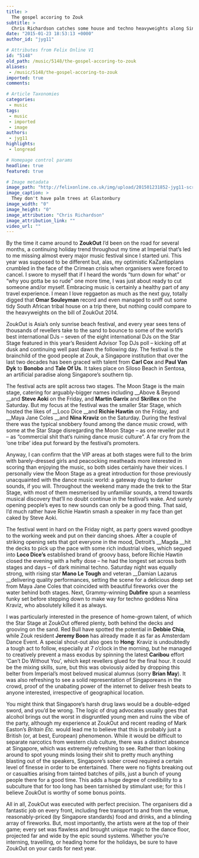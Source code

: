 ```yaml
---
title: >
  The gospel accoring to Zouk
subtitle: >
  Chris Richardson catches some house and techno heavyweights along Singapore’s coastline
date: "2015-01-23 18:53:13 +0000"
author_id: "jyg11"

# Attributes from Felix Online V1
id: "5148"
old_path: /music/5148/the-gospel-accoring-to-zouk
aliases:
 - /music/5148/the-gospel-accoring-to-zouk
imported: true
comments:

# Article Taxonomies
categories:
 - music
tags:
 - music
 - imported
 - image
authors:
 - jyg11
highlights:
 - longread

# Homepage control params
headline: true
featured: true

# Image metadata
image_path: "http://felixonline.co.uk/img/upload/201501231852-jyg11-screen-shot-2015-01-23-at-18.52.32.png"
image_caption: >
  They don't have palm trees at Glastonbury
image_width: "0"
image_height: "0"
image_attribution: "Chris Richardson"
image_attribution_link: ""
video_url: ""
---
```


By the time it came around to __ZoukOut__ I’d been on the road for several months, a continuing holiday trend throughout my time at Imperial that’s led to me missing almost every major music festival since I started uni. This year was supposed to be different but, alas, my optimistic KaZantipplans crumbled in the face of the Crimean crisis when organisers were forced to cancel. I swore to myself that if I heard the words “turn down for what” or “why you gotta be so rude” one more time, I was just about ready to cut someone and/or myself. Embracing music is certainly a healthy part of any travel experience. I mean I love reggaeton as much as the next guy, totally digged that __Omar Souleyman__ record and even managed to sniff out some tidy South African tribal house on a trip there, but nothing could compare to the heavyweights on the bill of ZoukOut 2014.

ZoukOut is Asia’s only sunrise beach festival, and every year sees tens of thousands of revellers take to the sand to bounce to some of the world’s best international DJs – seven of the eight international DJs on the Star Stage featured in this year’s Resident Advisor Top DJs poll – kicking off at dusk and continuing well past dawn the following day. The festival is the brainchild of the good people at Zouk, a Singapore institution that over the last two decades has been graced with talent from __Carl Cox__ and __Paul Van Dyk__ to __Bonobo__ and __Tale Of Us__. It takes place on Siloso Beach in Sentosa, an artificial paradise along Singapore’s southern tip.

The festival acts are split across two stages. The Moon Stage is the main stage, catering for arguably-bigger names including __Above & Beyond __and __Steve Aoki__ on the Friday, and __Martin Garrix__ and __Skrillex__ on the Saturday. But my focus at the festival was the smaller Star Stage, which hosted the likes of __Loco Dice __and __Richie Hawtin__ on the Friday, and __Maya Jane Coles __and __Nina Kraviz__ on the Saturday. During the festival there was the typical snobbery found among the dance music crowd, with some at the Star Stage disregarding the Moon Stage – as one reveller put it – as “commercial shit that’s ruining dance music culture”. A far cry from the ‘one tribe’ idea put forward by the festival’s promoters.

Anyway, I can confirm that the VIP areas at both stages were full to the brim with barely-dressed girls and peacocking meatheads more interested in scoring than enjoying the music, so both sides certainly have their vices. I personally view the Moon Stage as a great introduction for those previously unacquainted with the dance music world: a gateway drug to darker sounds, if you will. Throughout the weekend many made the trek to the Star Stage, with most of them mesmerised by unfamiliar sounds, a trend towards musical discovery that’ll no doubt continue in the festival’s wake. And surely opening people’s eyes to new sounds can only be a good thing. That said, I’d much rather have Richie Hawtin smash a speaker in my face than get caked by Steve Aoki.

The festival went in hard on the Friday night, as party goers waved goodbye to the working week and put on their dancing shoes. After a couple of striking opening sets that got everyone in the mood, Detroit’s __Magda __hit the decks to pick up the pace with some rich industrial vibes, which segued into __Loco Dice’s__ established brand of groovy bass, before Richie Hawtin closed the evening with a hefty dose – he had the longest set across both stages and days – of dark minimal techno. Saturday night was equally strong, with rising star __Mano Le Tough__ and veteran __Damian Lazarus __delivering quality performances, setting the scene for a delicious deep set from Maya Jane Coles that coincided with beautiful fireworks over the water behind both stages. Next, Grammy-winning __Dubfire__ spun a seamless funky set before stepping down to make way for techno goddess Nina Kraviz, who absolutely killed it as always.

I was particularly interested in the presence of home-grown talent, of which the Star Stage at ZoukOut offered plenty, both behind the decks and grooving on the sand. Red Bull have spotted the potential in __Debbie Chia__, while Zouk resident __Jeremy Boon__ has already made it as far as Amsterdam Dance Event. A special shout-out also goes to __Hong__: Kraviz is undoubtedly a tough act to follow, especially at 7 o’clock in the morning, but he managed to creatively prevent a mass exodus by spinning the latest __Caribou__ effort ‘Can’t Do Without You’, which kept revellers glued for the final hour. It could be the mixing skills, sure, but this was obviously aided by dropping this belter from Imperial’s most beloved musical alumnus (sorry __Brian May__). It was also refreshing to see a solid representation of Singaporeans in the crowd, proof of the unabating power of the internet to deliver fresh beats to anyone interested, irrespective of geographical location.

You might think that Singapore’s harsh drug laws would be a double-edged sword, and you’d be wrong. The logic of drug advocates usually goes that alcohol brings out the worst in disgruntled young men and ruins the vibe of the party, although my experience at ZoukOut and recent reading of Mark Easton’s _Britain Etc._ would lead me to believe that this is probably just a British (or, at best, European) phenomenon. While it would be difficult to separate narcotics from western club culture, there was a distinct absence at Singapore, which was extremely refreshing to see. Rather than looking around to spot young minds losing their shit to pretty much anything blasting out of the speakers, Singapore’s sober crowd required a certain level of finesse in order to be entertained. There were no fights breaking out or casualties arising from tainted batches of pills, just a bunch of young people there for a good time. This adds a huge degree of credibility to a subculture that for too long has been tarnished by stimulant use; for this I believe ZoukOut is worthy of some bonus points.

All in all, ZoukOut was executed with perfect precision. The organisers did a fantastic job on every front, including free transport to and from the venue, reasonably-priced (by Singapore standards) food and drinks, and a blinding array of fireworks. But, most importantly, the artists were at the top of their game; every set was flawless and brought unique magic to the dance floor, projected far and wide by the epic sound systems. Whether you’re interning, travelling, or heading home for the holidays, be sure to have ZoukOut on your cards for next year.
